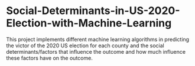 # Social-Determinants-in-US-2020-Election-with-Machine-Learning
This project implements different machine learning algorithms in predicting the victor of the 2020 US election for each county and the social determinants/factors that influence the outcome and how much influence these factors have on the outcome. 

